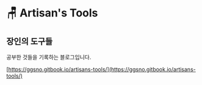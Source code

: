 # 🪑 Artisan's Tools

## 장인의 도구들

공부한 것들을 기록하는 블로그입니다.&#x20;

[https://ggsno.gitbook.io/artisans-tools/](https://ggsno.gitbook.io/artisans-tools/)
